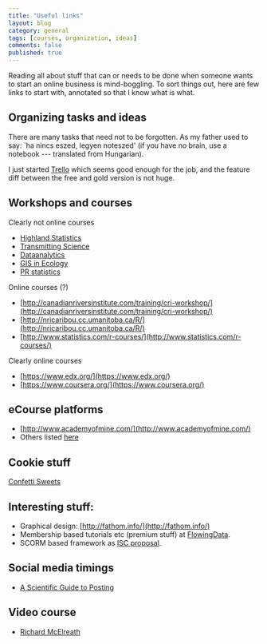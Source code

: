 ```yaml
---
title: "Useful links"
layout: blog
category: general
tags: [courses, organization, ideas]
comments: false
published: true
---
```


Reading all about stuff that can or needs to be done when someone
wants to start an online business is mind-boggling.
To sort things out, here are few links to start with, annotated
so that I know what is what.

## Organizing tasks and ideas

There are many tasks that need not to be forgotten. As my father
used to say: `ha nincs eszed, legyen noteszed' (if you have
no brain, use a notebook --- translated from Hungarian).

I just started [Trello](http://trello.com) which seems good enough for the job,
and the feature diff between the free and gold version is not huge.

## Workshops and courses

Clearly not online courses

* [Highland Statistics](http://www.highstat.com/)
* [Transmitting Science](http://www.transmittingscience.org/)
* [Dataanalytics](http://dataanalytics.org.uk/)
* [GIS in Ecology](http://www.gisinecology.com/training_courses.htm)
* [PR statistics](http://prstatistics.com/)

Online courses (?)

* [http://canadianriversinstitute.com/training/cri-workshop/](http://canadianriversinstitute.com/training/cri-workshop/)
* [http://nricaribou.cc.umanitoba.ca/R/](http://nricaribou.cc.umanitoba.ca/R/)
* [http://www.statistics.com/r-courses/](http://www.statistics.com/r-courses/)

Clearly online courses

* [https://www.edx.org/](https://www.edx.org/)
* [https://www.coursera.org/](https://www.coursera.org/)

## eCourse platforms

* [http://www.academyofmine.com/](http://www.academyofmine.com/)
* Others listed [here](http://www.learningrevolution.net/sell-online-courses/)

## Cookie stuff

[Confetti Sweets](http://www.confettisweets.ca)

## Interesting stuff:

* Graphical design: [http://fathom.info/](http://fathom.info/)
* Membership based tutorials etc (premium stuff) at [FlowingData](https://flowingdata.com/membership/).
* SCORM based framework as [ISC proposal](https://github.com/JohnRMoreau/ISC_Grant-TeachR/blob/master/ISC-TeachRproposal.md).

## Social media timings

* [A Scientific Guide to Posting](http://www.huffingtonpost.com/belle-beth-cooper/a-scientific-guide-to-pos_b_4262571.html)

## Video course

* [Richard McElreath](https://www.youtube.com/channel/UCNJK6_DZvcMqNSzQdEkzvzA)
